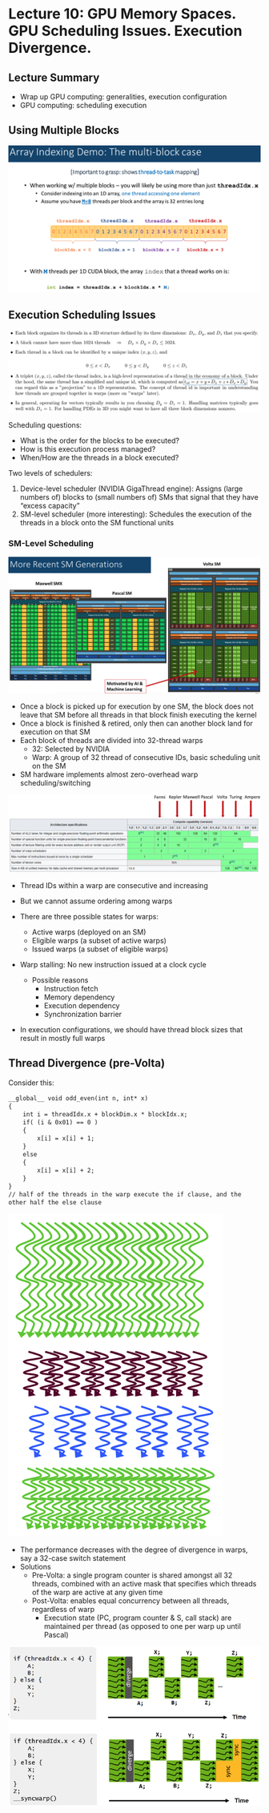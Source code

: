 # Lecture 10: GPU Memory Spaces. GPU Scheduling Issues. Execution Divergence.

## Lecture Summary

* Wrap up GPU computing: generalities, execution configuration
* GPU computing: scheduling execution

## Using Multiple Blocks

![](../../.gitbook/assets/screen-shot-2021-02-15-at-11.17.17-am.png)

## Execution Scheduling Issues

![Thread Index vs. Thread ID](../../.gitbook/assets/screen-shot-2021-02-15-at-11.23.19-am.png)

Scheduling questions:

* What is the order for the blocks to be executed?
* How is this execution process managed?
* When/How are the threads in a block executed?

Two levels of schedulers:

1. Device-level scheduler \(NVIDIA GigaThread engine\): Assigns \(large numbers of\) blocks to \(small numbers of\) SMs that signal that they have “excess capacity”
2. SM-level scheduler \(more interesting\): Schedules the execution of the threads in a block onto the SM functional units

### SM-Level Scheduling

![Note that tensor cores are not present in older architectures](../../.gitbook/assets/screen-shot-2021-02-15-at-11.38.15-am.png)

* Once a block is picked up for execution by one SM, the block does not leave that SM before all threads in that block finish executing the kernel
* Once a block is finished & retired, only then can another block land for execution on that SM
* Each block of threads are divided into 32-thread warps
  * 32: Selected by NVIDIA
  * Warp: A group of 32 thread of consecutive IDs, basic scheduling unit on the SM
* SM hardware implements almost zero-overhead warp scheduling/switching

![SM Architecture Specifications \(for one SM\)](../../.gitbook/assets/screen-shot-2021-02-15-at-11.49.35-am.png)

* Thread IDs within a warp are consecutive and increasing
* But we cannot assume ordering among warps



* There are three possible states for warps:
  * Active warps \(deployed on an SM\)
  * Eligible warps \(a subset of active warps\)
  * Issued warps \(a subset of eligible warps\)
* Warp stalling: No new instruction issued at a clock cycle
  * Possible reasons
    * Instruction fetch
    * Memory dependency
    * Execution dependency
    * Synchronization barrier
* In execution configurations, we should have thread block sizes that result in mostly full warps

## Thread Divergence \(pre-Volta\)

Consider this:

```text
__global__ void odd_even(int n, int* x)
{
    int i = threadIdx.x + blockDim.x * blockIdx.x;
    if( (i & 0x01) == 0 )
    {
        x[i] = x[i] + 1;
    }
    else
    {
        x[i] = x[i] + 2;
    }
}
// half of the threads in the warp execute the if clause, and the other half the else clause

```

![A visualization of what happens \(execution moves forward for half of the threads each time in lockstep fashion\)](../../.gitbook/assets/screen-shot-2021-02-26-at-11.01.01-pm.png)

* The performance decreases with the degree of divergence in warps, say a 32-case switch statement
* Solutions
  * Pre-Volta: a single program counter is shared amongst all 32 threads, combined with an active mask that specifies which threads of the warp are active at any given time
  * Post-Volta: enables equal concurrency between all threads, regardless of warp
    * Execution state \(PC, program counter & S, call stack\) are maintained per thread \(as opposed to one per warp up until Pascal\)

![](../../.gitbook/assets/screen-shot-2021-02-26-at-11.12.16-pm.png)

